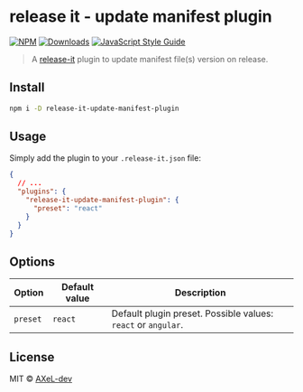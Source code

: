 # release it - update manifest plugin

[![NPM](https://img.shields.io/npm/v/release-it-update-manifest-plugin.svg)](https://www.npmjs.com/package/release-it-update-manifest-plugin)
[![Downloads](https://img.shields.io/npm/dt/release-it-update-manifest-plugin.svg)](https://www.npmjs.com/package/release-it-update-manifest-plugin)
[![JavaScript Style Guide](https://img.shields.io/badge/code_style-standard-green.svg)](https://standardjs.com)

> A [release-it](https://github.com/release-it/release-it) plugin to update manifest file(s) version on release.

## Install

```bash
npm i -D release-it-update-manifest-plugin
```

## Usage

Simply add the plugin to your `.release-it.json` file:

```json
{
  // ...
  "plugins": {
    "release-it-update-manifest-plugin": {
      "preset": "react"
    }
  }
}
```

## Options

| Option   | Default value | Description                                                   |
| -------- | ------------- | ------------------------------------------------------------- |
| `preset` | `react`       | Default plugin preset. Possible values: `react` or `angular`. |

## License

MIT © [AXeL-dev](https://github.com/AXeL-dev)
